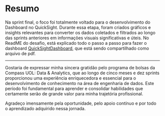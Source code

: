 
# Resumo

Na sprint final, o foco foi totalmente voltado para o desenvolvimento do Dashboard no QuickSight. Durante essa etapa, foram criados gráficos e insights relevantes para converter os dados coletados e filtrados ao longo das sprints anteriores em informações visuais significativas e úteis. No ReadME do desafio, está explicado todo o passo a passo para fazer o dashboard [QuickSightDashboard](Desafio/QuickSightDashboard.pdf), que está sendo compartilhado como arquivo de pdf. 

--- 

Gostaria de expressar minha sincera gratidão pelo programa de bolsas da Compass UOL: Data & Analytics, que ao longo de cinco meses e dez sprints proporcionou uma experiência enriquecedora e essencial para o desenvolvimento de conhecimento na área de engenharia de dados. Este período foi fundamental para aprender e consolidar habilidades que certamente serão de grande valor para minha trajetória profissional.

Agradeço imensamente pela oportunidade, pelo apoio contínuo e por todo o aprendizado adquirido nessa jornada.
